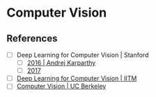 # Computer Vision



## References

- [ ] Deep Learning for Computer Vision | Stanford
  - [ ] [2016 | Andrej Karparthy](https://www.youtube.com/playlist?list=PLkt2uSq6rBVctENoVBg1TpCC7OQi31AlC)
  - [ ] [2017](https://www.youtube.com/playlist?list=PL3FW7Lu3i5JvHM8ljYj-zLfQRF3EO8sYv)
- [ ] [Deep Learning for Computer Vision | IITM](https://www.youtube.com/playlist?list=PLyqSpQzTE6M_PI-rIz4O1jEgffhJU9GgG)
- [ ] [Computer Vision | UC Berkeley](https://www.youtube.com/playlist?list=PLzWRmD0Vi2KVsrCqA4VnztE4t71KnTnP5)